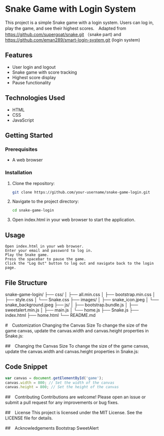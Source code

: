 # Snake Game with Login System

This project is a simple Snake game with a login system. Users can log in, play the game, and see their highest scores.　Adapted from　https://github.com/supergoat/snake.git （snake part) and https://github.com/eman289/smart-login-system.git (login system)

## Features

- User login and logout
- Snake game with score tracking
- Highest score display
- Pause functionality

## Technologies Used

- HTML
- CSS
- JavaScript

## Getting Started

### Prerequisites

- A web browser

### Installation

1. Clone the repository:

   ```bash
   git clone https://github.com/your-username/snake-game-login.git
   ```

2. Navigate to the project directory:

   ```bash
   cd snake-game-login
   ```

3. Open index.html in your web browser to start the application.

## Usage
    Open index.html in your web browser.
    Enter your email and password to log in.
    Play the Snake game.
    Press the spacebar to pause the game.
    Click the "Log Out" button to log out and navigate back to the login page.

## File Structure
snake-game-login/
├── css/
│   ├── all.min.css
│   ├── bootstrap.min.css
│   ├── style.css
│   └── Snake.css
├── images/
│   ├── snake_icon.jpeg
│   └── snake_background.jpeg
├── js/
│   ├── bootstrap.bundle.js
│   ├── sweetalert.min.js
│   ├── main.js
│   └── home.js
├── Snake.js
├── index.html
├── home.html
└── README.md

#　Customization
Changing the Canvas Size
To change the size of the game canvas, update the canvas.width and canvas.height properties in Snake.js:

##　Changing the Canvas Size
To change the size of the game canvas, update the canvas.width and canvas.height properties in Snake.js:

## Code Snippet

```javascript
var canvas = document.getElementById('game');
canvas.width = 800; // Set the width of the canvas
canvas.height = 800; // Set the height of the canvas
```

##　Contributing
Contributions are welcome! Please open an issue or submit a pull request for any improvements or bug fixes.

##　License
This project is licensed under the MIT License. See the LICENSE file for details.

##　Acknowledgements
Bootstrap
SweetAlert